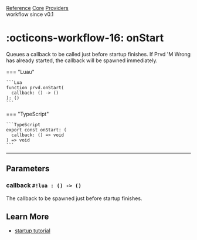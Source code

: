 <div class="pmwdoc-reference-breadcrumbs">
<a href="../../../">Reference</a>
<a href="../../">Core</a>
<a href="../">Providers</a>
</div>

<div class="pmwdoc-reference-tags">
<span class="pmwdoc-reference-highlight">workflow</span>
<span class="pmwdoc-reference-since">since v0.1</span>
</div>

# :octicons-workflow-16: onStart

Queues a callback to be called just before startup finishes. If Prvd 'M Wrong has
already started, the callback will be spawned immediately.

=== "Luau"

    ```Lua
    function prvd.onStart(
      callback: () -> ()
    ): ()
    ```

=== "TypeScript"

    ```TypeScript
    export const onStart: (
      callback: () => void
    ) => void
    ```

---

## Parameters

### callback `#!lua : () -> ()`

The callback to be spawned just before startup finishes.

## Learn More

- [startup tutorial](../../../tutorials/fundamentals/startup.md)
